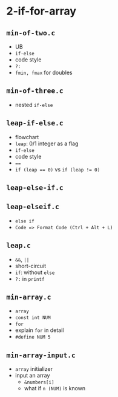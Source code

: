 # 2-if-for-array

## `min-of-two.c`
- UB
- `if-else`
- code style
- `?:`
- `fmin, fmax` for doubles

## `min-of-three.c`
- nested `if-else`

## `leap-if-else.c`
- flowchart
- `leap`: 0/1 integer as a flag
- `if-else`
- code style
- `==`
- `if (leap == 0)` vs `if (leap != 0)`

## `leap-else-if.c`

## `leap-elseif.c`
- `else if`
- `Code => Format Code (Ctrl + Alt + L)`

## `leap.c`
- `&&`, `||`
- short-circuit
- `if`: without `else`
- `?:` in `printf`

## `min-array.c`
- `array`
- `const int NUM`
- `for`
- explain `for` in detail
- `#define NUM 5`

## `min-array-input.c`
- `array` initializer
- input an array
    - `&numbers[i]`
    - what if `n (NUM)` is known